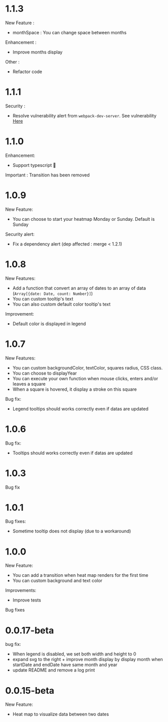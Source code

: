 # 1.1.3

New Feature : 
  - monthSpace : You can change space between months

Enhancement : 
  - Improve months display

Other : 
  - Refactor code

# 1.1.1

Security : 
  - Resolve vulnerability alert from `webpack-dev-server`. See vulnerability [Here](https://www.npmjs.com/advisories/725)

# 1.1.0

Enhancement:
  - Support typescript 🎉

Important : Transition has been removed

# 1.0.9

New Feature:
  - You can choose to start your heatmap Monday or Sunday. Default is Sunday

Security alert:
  - Fix a dependency alert (dep affected : merge < 1.2.1)

# 1.0.8

New Features:
  - Add a function that convert an array of dates to an array of data (`Array[{date: Date, count: Number}]`)
  - You can custom tooltip's text
  - You can also custom default color tooltip's text

Improvement:
  - Default color is displayed in legend

# 1.0.7

New Features:
  - You can custom backgroundColor, textColor, squares radius, CSS class.
  - You can choose to displayYear
  - You can execute your own function when mouse clicks, enters and/or leaves a square
  - When a square is hovered, it display a stroke on this square

Bug fix:
  - Legend tooltips should works correctly even if datas are updated

# 1.0.6

Bug fix:
  - Tooltips should works correctly even if datas are updated

# 1.0.3

Bug fix

# 1.0.1

Bug fixes:
  - Sometime tooltip does not display (due to a workaround)

# 1.0.0

New Feature:
  - You can add a transition when heat map renders for the first time
  - You can custom background and text color

Improvements:
  - Improve tests

Bug fixes

# 0.0.17-beta

bug fix: 
  - When legend is disabled, we set both width and height to 0 
  - expand svg to the right + improve month display by display month when startDate and endDate have same month and year
  - update README and remove a log print 

# 0.0.15-beta

New Feature: 
  - Heat map to visualize data between two dates
